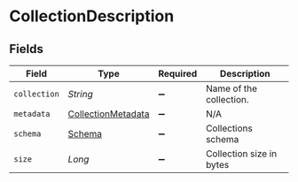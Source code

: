 # CollectionDescription


## Fields

| Field                                                           | Type                                                            | Required                                                        | Description                                                     |
| --------------------------------------------------------------- | --------------------------------------------------------------- | --------------------------------------------------------------- | --------------------------------------------------------------- |
| `collection`                                                    | *String*                                                        | :heavy_minus_sign:                                              | Name of the collection.                                         |
| `metadata`                                                      | [CollectionMetadata](../../models/shared/CollectionMetadata.md) | :heavy_minus_sign:                                              | N/A                                                             |
| `schema`                                                        | [Schema](../../models/shared/Schema.md)                         | :heavy_minus_sign:                                              | Collections schema                                              |
| `size`                                                          | *Long*                                                          | :heavy_minus_sign:                                              | Collection size in bytes                                        |